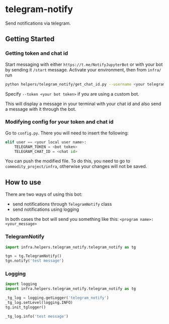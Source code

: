 # telegram-notify

Send notifications via telegram.

## Getting Started

### Getting token and chat id
Start messaging with either `https://t.me/NotifyJupyterBot` or with your bot by
sending it `/start` message. Activate your environment, then from `infra/` run
```bash
python helpers/telegram_notify/get_chat_id.py --username <your telegram username>
```
Specify `--token <your bot token>` if you are using a custom bot.

This will display a message in your terminal with your chat id and also send a
message with it through the bot.

### Modifying config for your token and chat id

Go to `config.py`. There you will need to insert the following:
```python
elif user == <your local user name>:
    TELEGRAM_TOKEN = <bot token>
    TELEGRAM_CHAT_ID = <chat id>
```
You can push the modified file. To do this, you need to go to
`commodity_project/infra`, otherwise your changes will not be saved.

## How to use
There are two ways of using this bot:
- send notifications through `TelegramNotify` class
- send notifications using logging

In both cases the bot will send you something like this:
`<program name>: <your_message>`

### TelegramNotify

```python
import infra.helpers.telegram_notify.telegram_notify as tg

tgn = tg.TelegramNotify()
tgn.notify('test message')
```

### Logging
```python
import logging
import infra.helpers.telegram_notify.telegram_notify as tg

_tg_log = logging.getLogger('telegram_notify')
_tg_log.setLevel(logging.INFO)
tg.init_tglogger()

_tg_log.info('test message')
```
